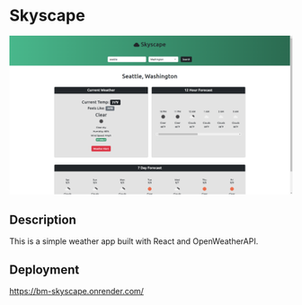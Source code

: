 # Skyscape

![](./public/screenshot.png)

## Description
This is a simple weather app built with React and OpenWeatherAPI.

## Deployment
https://bm-skyscape.onrender.com/
